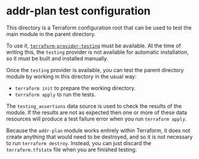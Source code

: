 # addr-plan test configuration

This directory is a Terraform configuration root that can be used to test
the main module in the parent directory.

To use it,
[`terraform-provider-testing`](https://github.com/apparentlymart/terraform-provider-testing)
must be available. At the time of writing this, the `testing` provider is not
available for automatic installation, so it must be built and installed
manually.

Once the `testing` provider is available, you can test the parent directory
module by working in this directory in the usual way:

- `terraform init` to prepare the working directory.
- `terraform apply` to run the tests.

The `testing_assertions` data source is used to check the results of the module.
If the results are not as expected then one or more of these data resources will
produce a test failure error when you run `terraform apply`.

Because the `addr-plan` module works entirely within Terraform, it does not
create anything that would need to be destroyed, and so it is not necessary
to run `terraform destroy`. Instead, you can just discard the `terraform.tfstate`
file when you are finished testing.
